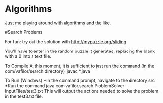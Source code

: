 # Algorithms
Just me playing around with algorithms and the like.


#Search Problems

For fun: try out the solution with 
 http://mypuzzle.org/sliding
 
 You'll have to enter in the random puzzle it generates, replacing the blank with a 0 into a text file.

To Compile
At this moment, it is sufficient to just run the command (in the com/vafilor/search directory):
  javac *.java 

To Run (Windows)
*In the command prompt, navigate to the directory src
*Run the command java com.vafilor.search.ProblemSolver InputFiles/test3.txt
  This will output the actions needed to solve the problem in the test3.txt file.

